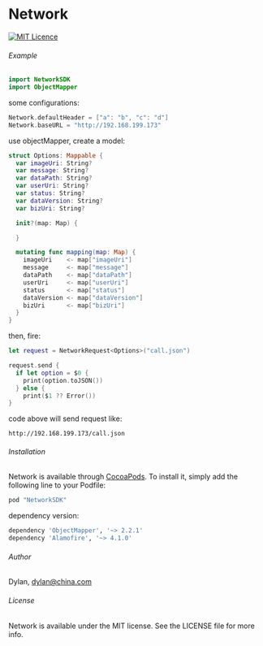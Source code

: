 # Network

[![MIT Licence](https://badges.frapsoft.com/os/mit/mit.svg?v=103)](https://opensource.org/licenses/mit-license.php)

###### Example

```swift
import NetworkSDK
import ObjectMapper
```

some configurations:
```swift
Network.defaultHeader = ["a": "b", "c": "d"]
Network.baseURL = "http://192.168.199.173"
```

use objectMapper, create a model:
```swift
struct Options: Mappable {
  var imageUri: String?
  var message: String?
  var dataPath: String?
  var userUri: String?
  var status: String?
  var dataVersion: String?
  var bizUri: String?

  init?(map: Map) {

  }

  mutating func mapping(map: Map) {
    imageUri    <- map["imageUri"]
    message     <- map["message"]
    dataPath    <- map["dataPath"]
    userUri     <- map["userUri"]
    status      <- map["status"]
    dataVersion <- map["dataVersion"]
    bizUri      <- map["bizUri"]
  }
}

```

then, fire:

```swift
let request = NetworkRequest<Options>("call.json")

request.send {
  if let option = $0 {
    print(option.toJSON())
  } else {
    print($1 ?? Error())
}
```

code above will send request like: 

```
http://192.168.199.173/call.json
```

###### Installation

Network is available through [CocoaPods](http://cocoapods.org). To install
it, simply add the following line to your Podfile:

```ruby
pod "NetworkSDK"
```

dependency version: 
```ruby
dependency 'ObjectMapper', '~> 2.2.1'
dependency 'Alamofire', '~> 4.1.0'
```

###### Author

Dylan, dylan@china.com

###### License

Network is available under the MIT license. See the LICENSE file for more info.
